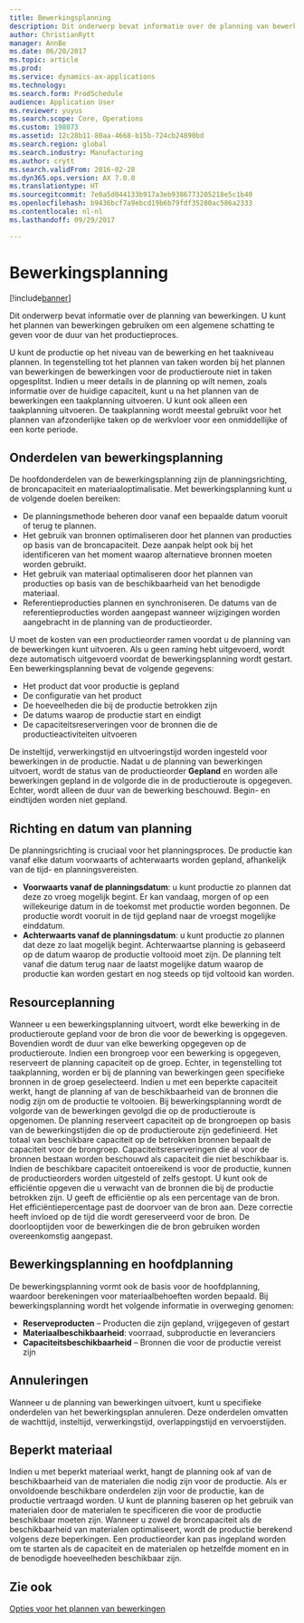 ```yaml
---
title: Bewerkingsplanning
description: Dit onderwerp bevat informatie over de planning van bewerkingen. U kunt het plannen van bewerkingen gebruiken om een algemene schatting te geven voor de duur van het productieproces.
author: ChristianRytt
manager: AnnBe
ms.date: 06/20/2017
ms.topic: article
ms.prod: 
ms.service: dynamics-ax-applications
ms.technology: 
ms.search.form: ProdSchedule
audience: Application User
ms.reviewer: yuyus
ms.search.scope: Core, Operations
ms.custom: 198073
ms.assetid: 12c28b11-80aa-4668-b15b-724cb24890bd
ms.search.region: global
ms.search.industry: Manufacturing
ms.author: crytt
ms.search.validFrom: 2016-02-28
ms.dyn365.ops.version: AX 7.0.0
ms.translationtype: HT
ms.sourcegitcommit: 7e0a5d044133b917a3eb9386773205218e5c1b40
ms.openlocfilehash: b9436bcf7a9ebcd19b6b79fdf35280ac586a2333
ms.contentlocale: nl-nl
ms.lasthandoff: 09/29/2017

---
```


# <a name="operations-scheduling"></a>Bewerkingsplanning

[!include[banner](../includes/banner.md)]


Dit onderwerp bevat informatie over de planning van bewerkingen. U kunt het plannen van bewerkingen gebruiken om een algemene schatting te geven voor de duur van het productieproces.

U kunt de productie op het niveau van de bewerking en het taakniveau plannen. In tegenstelling tot het plannen van taken worden bij het plannen van bewerkingen de bewerkingen voor de productieroute niet in taken opgesplitst. Indien u meer details in de planning op wilt nemen, zoals informatie over de huidige capaciteit, kunt u na het plannen van de bewerkingen een taakplanning uitvoeren. U kunt ook alleen een taakplanning uitvoeren. De taakplanning wordt meestal gebruikt voor het plannen van afzonderlijke taken op de werkvloer voor een onmiddellijke of een korte periode.

## <a name="components-of-operations-scheduling"></a>Onderdelen van bewerkingsplanning
De hoofdonderdelen van de bewerkingsplanning zijn de planningsrichting, de broncapaciteit en materiaaloptimalisatie. Met bewerkingsplanning kunt u de volgende doelen bereiken:

-   De planningsmethode beheren door vanaf een bepaalde datum vooruit of terug te plannen.
-   Het gebruik van bronnen optimaliseren door het plannen van producties op basis van de broncapaciteit. Deze aanpak helpt ook bij het identificeren van het moment waarop alternatieve bronnen moeten worden gebruikt.
-   Het gebruik van materiaal optimaliseren door het plannen van producties op basis van de beschikbaarheid van het benodigde materiaal.
-   Referentieproducties plannen en synchroniseren. De datums van de referentieproducties worden aangepast wanneer wijzigingen worden aangebracht in de planning van de productieorder.

U moet de kosten van een productieorder ramen voordat u de planning van de bewerkingen kunt uitvoeren. Als u geen raming hebt uitgevoerd, wordt deze automatisch uitgevoerd voordat de bewerkingsplanning wordt gestart. Een bewerkingsplanning bevat de volgende gegevens:

-   Het product dat voor productie is gepland
-   De configuratie van het product
-   De hoeveelheden die bij de productie betrokken zijn
-   De datums waarop de productie start en eindigt
-   De capaciteitsreserveringen voor de bronnen die de productieactiviteiten uitvoeren

De insteltijd, verwerkingstijd en uitvoeringstijd worden ingesteld voor bewerkingen in de productie. Nadat u de planning van bewerkingen uitvoert, wordt de status van de productieorder **Gepland** en worden alle bewerkingen gepland in de volgorde die in de productieroute is opgegeven. Echter, wordt alleen de duur van de bewerking beschouwd. Begin- en eindtijden worden niet gepland.

## <a name="scheduling-direction-and-date"></a>Richting en datum van planning
De planningsrichting is cruciaal voor het planningsproces. De productie kan vanaf elke datum voorwaarts of achterwaarts worden gepland, afhankelijk van de tijd- en planningsvereisten.

-   **Voorwaarts vanaf de planningsdatum**: u kunt productie zo plannen dat deze zo vroeg mogelijk begint. Er kan vandaag, morgen of op een willekeurige datum in de toekomst met productie worden begonnen. De productie wordt vooruit in de tijd gepland naar de vroegst mogelijke einddatum.
-   **Achterwaarts vanaf de planningsdatum**: u kunt productie zo plannen dat deze zo laat mogelijk begint. Achterwaartse planning is gebaseerd op de datum waarop de productie voltooid moet zijn. De planning telt vanaf die datum terug naar de laatst mogelijke datum waarop de productie kan worden gestart en nog steeds op tijd voltooid kan worden.

## <a name="resource-scheduling"></a>Resourceplanning
Wanneer u een bewerkingsplanning uitvoert, wordt elke bewerking in de productieroute gepland voor de bron die voor de bewerking is opgegeven. Bovendien wordt de duur van elke bewerking opgegeven op de productieroute. Indien een brongroep voor een bewerking is opgegeven, reserveert de planning capaciteit op de groep. Echter, in tegenstelling tot taakplanning, worden er bij de planning van bewerkingen geen specifieke bronnen in de groep geselecteerd. Indien u met een beperkte capaciteit werkt, hangt de planning af van de beschikbaarheid van de bronnen die nodig zijn om de productie te voltooien. Bij bewerkingsplanning wordt de volgorde van de bewerkingen gevolgd die op de productieroute is opgenomen. De planning reserveert capaciteit op de brongroepen op basis van de bewerkingstijden die op de productieroute zijn gedefinieerd. Het totaal van beschikbare capaciteit op de betrokken bronnen bepaalt de capaciteit voor de brongroep. Capaciteitsreserveringen die al voor de bronnen bestaan worden beschouwd als capaciteit die niet beschikbaar is. Indien de beschikbare capaciteit ontoereikend is voor de productie, kunnen de productieorders worden uitgesteld of zelfs gestopt. U kunt ook de efficiëntie opgeven die u verwacht van de bronnen die bij de productie betrokken zijn. U geeft de efficiëntie op als een percentage van de bron. Het efficiëntiepercentage past de doorvoer van de bron aan. Deze correctie heeft invloed op de tijd die wordt gereserveerd voor de bron. De doorlooptijden voor de bewerkingen die de bron gebruiken worden overeenkomstig aangepast.

## <a name="operations-scheduling-and-master-planning"></a>Bewerkingsplanning en hoofdplanning
De bewerkingsplanning vormt ook de basis voor de hoofdplanning, waardoor berekeningen voor materiaalbehoeften worden bepaald. Bij bewerkingsplanning wordt het volgende informatie in overweging genomen:

-   **Reserveproducten** – Producten die zijn gepland, vrijgegeven of gestart
-   **Materiaalbeschikbaarheid**: voorraad, subproductie en leveranciers
-   **Capaciteitsbeschikbaarheid** – Bronnen die voor de productie vereist zijn

## <a name="cancellations"></a>Annuleringen
Wanneer u de planning van bewerkingen uitvoert, kunt u specifieke onderdelen van het bewerkingsplan annuleren. Deze onderdelen omvatten de wachttijd, insteltijd, verwerkingstijd, overlappingstijd en vervoerstijden.

## <a name="finite-materials"></a>Beperkt materiaal
Indien u met beperkt materiaal werkt, hangt de planning ook af van de beschikbaarheid van de materialen die nodig zijn voor de productie. Als er onvoldoende beschikbare onderdelen zijn voor de productie, kan de productie vertraagd worden. U kunt de planning baseren op het gebruik van materialen door de materialen te specificeren die voor de productie beschikbaar moeten zijn. Wanneer u zowel de broncapaciteit als de beschikbaarheid van materialen optimaliseert, wordt de productie berekend volgens deze beperkingen. Een productieorder kan pas ingepland worden om te starten als de capaciteit en de materialen op hetzelfde moment en in de benodigde hoeveelheden beschikbaar zijn.

<a name="see-also"></a>Zie ook
--------

[Opties voor het plannen van bewerkingen](operation-scheduling-options.md)




